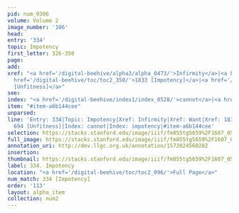 ```yaml
---
pid: num_0386
volume: Volume 2
image_number: '106'
head: 
entry: '334'
topic: Impotency
first_letter: 326-350
page: 
add: 
xref: "<a href='/digital-beehive/alpha3/alpha_0473/'>Infirmity</a>|<a href='/digital-beehive/alpha5/alpha_1018/'>Want</a>|<a
  href='/digital-beehive/toc/toc2_350/'>1833 [Impotency]</a>|<a href='/digital-beehive/toc/toc2_154/'>694
  [Unfitness]</a>"
see: 
index: "<a href='/digital-beehive/index1/index_0528/'>cannot</a>|<a href='/digital-beehive/index3/index_1974/'>impotency</a>"
item: "#item-a6b144cee"
unparsed: 
line: 'Entry: 334|Topic: Impotency|Xref: Infirmity|Xref: Want|Xref: 1833 [Impotency]|Xref:
  694 [Unfitness]|Index: cannot|Index: impotency|#item-a6b144cee'
selection: https://stacks.stanford.edu/image/iiif/fm855tg5659%2F1607_0573/795,3069,2977,601/full/0/default.jpg
full_image: https://stacks.stanford.edu/image/iiif/fm855tg5659%2F1607_0573/full/full/0/default.jpg
annotation_uri: http://dev.llgc.org.uk/annotation/1572024560282
insertion: 
thumbnail: https://stacks.stanford.edu/image/iiif/fm855tg5659%2F1607_0573/795,3069,600,180/250,/0/default.jpg
label: 334. Impotency
location: "<a href='/digital-beehive/toc/toc2_096/'>Full Page</a>"
num_match: 334 [Impotency]
order: '113'
layout: alpha_item
collection: num2
---
```

